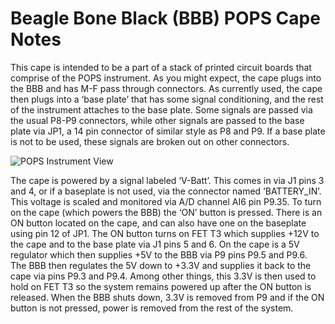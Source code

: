 Beagle Bone Black (BBB) POPS Cape Notes
=======================================

<p>This cape is intended to be a part of a stack of printed circuit boards that comprise 
of the POPS instrument.  As you might expect, the cape plugs into the BBB and has M-F 
pass through connectors.  As currently used, the cape then plugs into a ‘base plate’ that
has some signal conditioning, and the rest of the instrument attaches to the base plate.  
Some signals are passed via the usual P8-P9 connectors, while other signals are passed to
the base plate via JP1, a 14 pin connector of similar style as P8 and P9.  If a base 
plate is not to be used, these signals are broken out on other connectors.

![POPS Instrument View](https://cloud.githubusercontent.com/assets/23479476/24631331/67d93452-18af-11e7-8163-dda7b6a48b0f.jpg)

<p>The cape is powered by a signal labeled ‘V-Batt’.  This comes in via J1 pins 3 and 4,
or if a baseplate is not used, via the connector named ‘BATTERY_IN’.  This voltage is 
scaled and monitored via A/D channel AI6 pin P9.35.  To turn on the cape (which powers 
the BBB) the ‘ON’ button is pressed.  There is an ON button located on the cape, and can 
also have one on the baseplate using pin 12 of JP1.  The ON button turns on FET T3 which 
supplies +12V to the cape and to the base plate via J1 pins 5 and 6.  On the cape is a 5V 
regulator which then supplies +5V to the BBB via P9 pins P9.5 and P9.6.  The BBB then 
regulates the 5V down to +3.3V and supplies it back to the cape  via pins P9.3 and P9.4.  
Among other things, this 3.3V is then used to hold on FET T3 so the system remains powered 
up after the ON button is released.  When the BBB shuts down, 3.3V is removed from P9 and 
if the ON button is not pressed, power is removed from the rest of the system.
